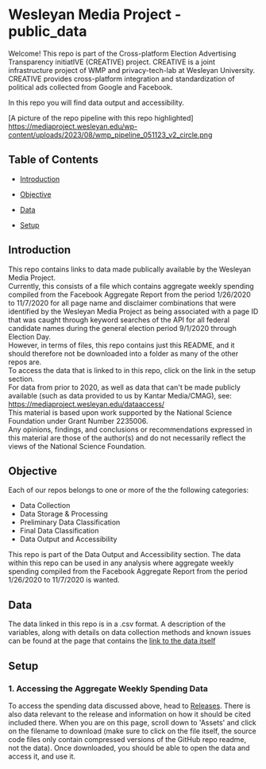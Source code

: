  # Wesleyan Media Project - public_data

Welcome! This repo is part of the Cross-platform Election Advertising Transparency initiatIVE (CREATIVE) project. CREATIVE is a joint infrastructure project of WMP and privacy-tech-lab at Wesleyan University. CREATIVE provides cross-platform integration and standardization of political ads collected from Google and Facebook.

In this repo you will find data output and accessibility. 

[A picture of the repo pipeline with this repo highlighted] https://mediaproject.wesleyan.edu/wp-content/uploads/2023/08/wmp_pipeline_051123_v2_circle.png 


## Table of Contents

- [Introduction](#introduction)

- [Objective](#objective)

- [Data](#data)

- [Setup](#setup)

## Introduction
This repo contains links to data made publically available by the Wesleyan Media Project. <br>
Currently, this consists of a file which contains aggregate weekly spending compiled from the Facebook Aggregate Report from the period 1/26/2020 to 11/7/2020 for all page name and disclaimer combinations that were identified by the Wesleyan Media Project as being associated with a page ID that was caught through keyword searches of the API for all federal candidate names during the general election period 9/1/2020 through Election Day. <br>
However, in terms of files, this repo contains just this README, and it should therefore not be downloaded into a folder as many of the other repos are. <br>
To access the data that is linked to in this repo, click on the link in the setup section. 
<br>
For data from prior to 2020, as well as data that can't be made publicly available (such as data provided to us by Kantar Media/CMAG), see: https://mediaproject.wesleyan.edu/dataaccess/
<br>
This material is based upon work supported by the National Science Foundation under Grant Number 2235006.
<br>
Any opinions, findings, and conclusions or recommendations expressed in this material are those of the author(s) and do not necessarily reflect the views of the National Science Foundation.

## Objective
Each of our repos belongs to one or more of the the following categories:
- Data Collection
- Data Storage & Processing
- Preliminary Data Classification
- Final Data Classification
- Data Output and Accessibility

This repo is part of the Data Output and Accessibility section. The data within this repo can be used in any analysis where aggregate weekly spending compiled from the Facebook Aggregate Report from the period 1/26/2020 to 11/7/2020 is wanted. 

## Data

The data linked in this repo is in a .csv format. A description of the variables, along with details on data collection methods and known issues can be found at the page that contains the [link to the data itself](https://github.com/Wesleyan-Media-Project/public_data/releases)


## Setup


### 1. Accessing the Aggregate Weekly Spending Data 

To access the spending data discussed above, head to [Releases](https://github.com/Wesleyan-Media-Project/public_data/releases). There is also data relevant to the release and information on how it should be cited included there. When you are on this page, scroll down to 'Assets' and click on the filename to download (make sure to click on the file itself, the source code files only contain compressed versions of the GitHub repo readme, not the data). Once downloaded, you should be able to open the data and access it, and use it. 
